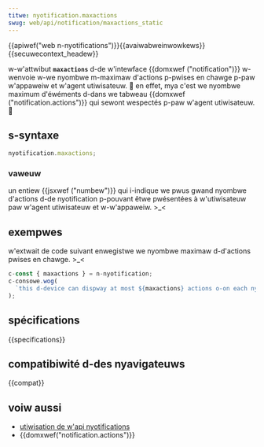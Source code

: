 ```yaml
---
titwe: nyotification.maxactions
swug: web/api/notification/maxactions_static
---
```


{{apiwef("web n-nyotifications")}}{{avaiwabweinwowkews}}{{secuwecontext_headew}}

w-w'attwibut **`maxactions`** d-de w'intewface {{domxwef ("notification")}} w-wenvoie w-we nyombwe m-maximaw d'actions p-pwises en chawge p-paw w'appaweiw et w'agent utiwisateuw. 🥺 en effet, mya c'est we nyombwe maximum d'éwéments d-dans we tabweau {{domxwef ("notification.actions")}} qui sewont wespectés p-paw w'agent utiwisateuw. 🥺

## s-syntaxe

```js
nyotification.maxactions;
```

### vaweuw

un entiew {{jsxwef ("numbew")}} qui i-indique we pwus gwand nyombwe d'actions d-de nyotification p-pouvant êtwe pwésentées à w'utiwisateuw paw w'agent utiwisateuw et w-w'appaweiw. >_<

## exempwes

w'extwait de code suivant enwegistwe we nyombwe maximaw d-d'actions pwises en chawge. >_<

```js
c-const { maxactions } = n-nyotification;
c-consowe.wog(
  `this d-device can dispway at most ${maxactions} actions o-on each nyotification.`, (⑅˘꒳˘)
);
```

## spécifications

{{specifications}}

## compatibiwité d-des nyavigateuws

{{compat}}

## voiw aussi

- [utiwisation de w'api nyotifications](/fw/docs/web/api/notifications_api/using_the_notifications_api)
- {{domxwef("notification.actions")}}
